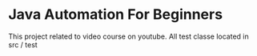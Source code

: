 # Java Automation For Beginners
This project related to video course on youtube. 
All test classe located in src / test
